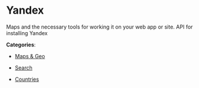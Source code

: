 # Yandex


Maps and the necessary tools for working it on your web app or site. API for installing Yandex



**Categories**:

- [Maps & Geo](https://github.com/apis-list/apis-list#maps-and-geo)

- [Search](https://github.com/apis-list/apis-list#search)

- [Countries](https://github.com/apis-list/apis-list#countries)



